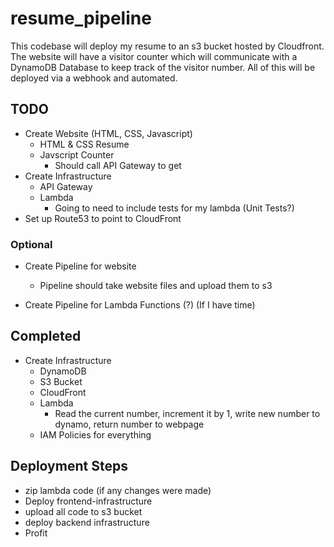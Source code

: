 # resume_pipeline

This codebase will deploy my resume to an s3 bucket hosted by Cloudfront. The website will have a visitor counter which will communicate with a DynamoDB Database to keep track of the visitor number. All of this will be deployed via a webhook and automated.

## TODO

- Create Website (HTML, CSS, Javascript)
    - HTML & CSS Resume
    - Javscript Counter
        - Should call API Gateway to get
- Create Infrastructure
    - API Gateway
    - Lambda
        - Going to need to include tests for my lambda (Unit Tests?)
- Set up Route53 to point to CloudFront

### Optional
- Create Pipeline for website
    - Pipeline should take website files and upload them to s3

- Create Pipeline for Lambda Functions (?) (If I have time)


## Completed

- Create Infrastructure
    - DynamoDB
    - S3 Bucket
    - CloudFront
    - Lambda
        - Read the current number, increment it by 1, write new number to dynamo, return number to webpage
    - IAM Policies for everything

## Deployment Steps

- zip lambda code (if any changes were made)
- Deploy frontend-infrastructure
- upload all code to s3 bucket
- deploy backend infrastructure
- Profit
